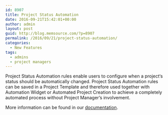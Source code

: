 ```yaml
---
id: 8907
title: Project Status Automation
date: 2016-09-21T15:42:01+00:00
author: admin
layout: post
guid: http://blog.memsource.com/?p=8907
permalink: /2016/09/21/project-status-automation/
categories:
  - New Features
tags:
  - admins
  - project managers
---
```

Project Status Automation rules enable users to configure when a project‘s status should be automatically changed. Project Status Automation rules can be saved in a Project Template and therefore used together with Automation Widget or Automated Project Creation to achieve a completely automated process without Project Manager’s involvement.

More information can be found in our [documentation](http://wiki.memsource.com/wiki/Memsource_Cloud_User_Manual#Project_Status_Automation).